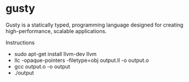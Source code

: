# gusty
Gusty is a statically typed, programming language designed for creating high-performance, scalable applications.

Instructions 


- sudo apt-get install llvm-dev llvm 
- llc -opaque-pointers -filetype=obj output.ll -o output.o
- gcc output.o -o output
- ./output